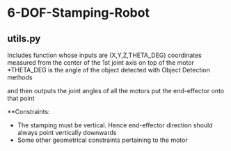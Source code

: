 # 6-DOF-Stamping-Robot

## utils.py
Includes function whose inputs are (X,Y,Z,THETA_DEG) coordinates measured from the center of the 1st joint axis on top of the motor
*THETA_DEG is the angle of the object detected with Object Detection methods

and then outputs the joint angles of all the motors put the end-effector onto that point

**Constraints:
- The stamping must be vertical. Hence end-effector direction should always point vertically downwards
- Some other geometrical constraints pertaining to the motor
